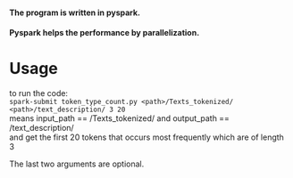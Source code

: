 #### The program is written in pyspark.
#### Pyspark helps the performance by parallelization.

# Usage
to run the code:  
`spark-submit token_type_count.py <path>/Texts_tokenized/ <path>/text_description/ 3 20`  
means input_path == <path>/Texts_tokenized/ and output_path == <path>/text_description/  
and get the first 20 tokens that occurs most frequently which are of length 3  

The last two arguments are optional.
